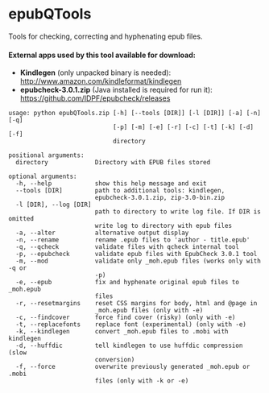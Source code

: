 epubQTools
==========

Tools for checking, correcting and hyphenating epub files.

#### External apps used by this tool available for download:
* **Kindlegen** (only unpacked binary is needed): http://www.amazon.com/kindleformat/kindlegen
* **epubcheck-3.0.1.zip** (Java installed is required for run it): https://github.com/IDPF/epubcheck/releases


```
usage: python epubQTools.zip [-h] [--tools [DIR]] [-l [DIR]] [-a] [-n] [-q] 
                             [-p] [-m] [-e] [-r] [-c] [-t] [-k] [-d] [-f]
                             directory

positional arguments:
  directory             Directory with EPUB files stored

optional arguments:
  -h, --help            show this help message and exit
  --tools [DIR]         path to additional tools: kindlegen,
                        epubcheck-3.0.1.zip, zip-3.0-bin.zip
  -l [DIR], --log [DIR]
                        path to directory to write log file. If DIR is omitted
                        write log to directory with epub files
  -a, --alter           alternative output display
  -n, --rename          rename .epub files to 'author - title.epub'
  -q, --qcheck          validate files with qcheck internal tool
  -p, --epubcheck       validate epub files with EpubCheck 3.0.1 tool
  -m, --mod             validate only _moh.epub files (works only with -q or
                        -p)
  -e, --epub            fix and hyphenate original epub files to _moh.epub
                        files
  -r, --resetmargins    reset CSS margins for body, html and @page in
                        _moh.epub files (only with -e)
  -c, --findcover       force find cover (risky) (only with -e)
  -t, --replacefonts    replace font (experimental) (only with -e)
  -k, --kindlegen       convert _moh.epub files to .mobi with kindlegen
  -d, --huffdic         tell kindlegen to use huffdic compression (slow
                        conversion)
  -f, --force           overwrite previously generated _moh.epub or .mobi
                        files (only with -k or -e)
```
